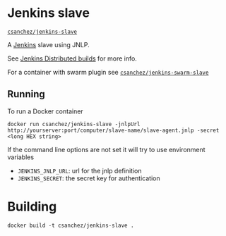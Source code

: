 # Jenkins slave

[`csanchez/jenkins-slave`](https://registry.hub.docker.com/u/csanchez/jenkins-slave/)

A [Jenkins](https://jenkins-ci.org) slave using JNLP.

See [Jenkins Distributed builds](https://wiki.jenkins-ci.org/display/JENKINS/Distributed+builds) for more info.

For a container with swarm plugin see
[`csanchez/jenkins-swarm-slave`](https://registry.hub.docker.com/u/csanchez/jenkins-swarm-slave/)

## Running

To run a Docker container

    docker run csanchez/jenkins-slave -jnlpUrl http://yourserver:port/computer/slave-name/slave-agent.jnlp -secret <long HEX string>

If the command line options are not set it will try to use environment variables

* `JENKINS_JNLP_URL`: url for the jnlp definition
* `JENKINS_SECRET`: the secret key for authentication


# Building

    docker build -t csanchez/jenkins-slave .
